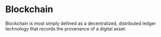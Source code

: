 # Blockchain
Blockchain is most simply defined as a decentralized, distributed ledger technology that records the provenance of a digital asset.
